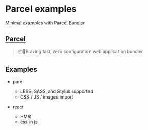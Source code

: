 # Parcel examples

Minimal examples with Parcel Bundler

## [Parcel](https://github.com/parcel-bundler/parcel)

> 📦🚀Blazing fast, zero configuration web application bundler

## Examples

- pure
    + LESS, SASS, and Stylus supported
    + CSS / JS / images import

- react
    + HMR
    + css in js
